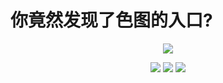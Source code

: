 # 你竟然发现了色图的入口?

<center>

[![](files/来点色图.PNG)](https://www.pornhub.com/)

![](files/1.JPG)
![](files/2.JPG)
![](files/3.JPG)

</center>